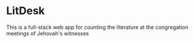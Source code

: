 # LitDesk
This is a full-stack web app for counting the literature at the congregation meetings of Jehovah's witnesses
